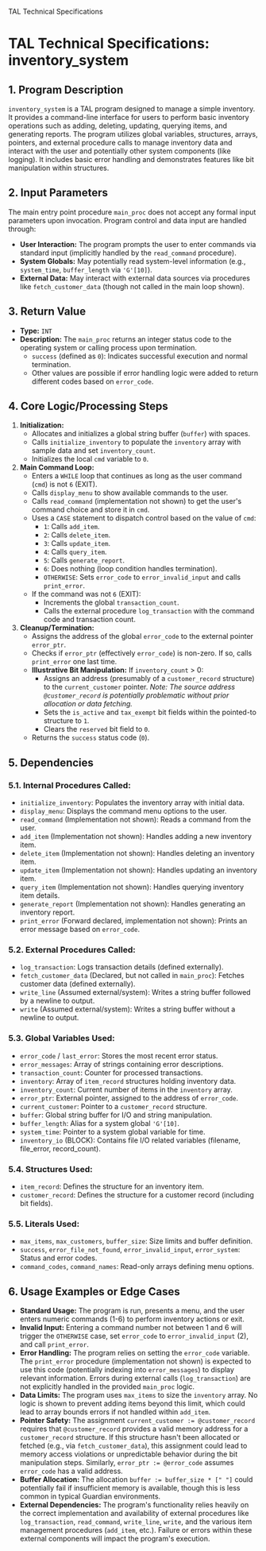 TAL Technical Specifications
# TAL Technical Specifications: inventory_system

## 1. Program Description

`inventory_system` is a TAL program designed to manage a simple inventory. It provides a command-line interface for users to perform basic inventory operations such as adding, deleting, updating, querying items, and generating reports. The program utilizes global variables, structures, arrays, pointers, and external procedure calls to manage inventory data and interact with the user and potentially other system components (like logging). It includes basic error handling and demonstrates features like bit manipulation within structures.

## 2. Input Parameters

The main entry point procedure `main_proc` does not accept any formal input parameters upon invocation. Program control and data input are handled through:

*   **User Interaction:** The program prompts the user to enter commands via standard input (implicitly handled by the `read_command` procedure).
*   **System Globals:** May potentially read system-level information (e.g., `system_time`, `buffer_length` via `'G'[10]`).
*   **External Data:** May interact with external data sources via procedures like `fetch_customer_data` (though not called in the main loop shown).

## 3. Return Value

*   **Type:** `INT`
*   **Description:** The `main_proc` returns an integer status code to the operating system or calling process upon termination.
    *   `success` (defined as `0`): Indicates successful execution and normal termination.
    *   Other values are possible if error handling logic were added to return different codes based on `error_code`.

## 4. Core Logic/Processing Steps

1.  **Initialization:**
    *   Allocates and initializes a global string buffer (`buffer`) with spaces.
    *   Calls `initialize_inventory` to populate the `inventory` array with sample data and set `inventory_count`.
    *   Initializes the local `cmd` variable to `0`.
2.  **Main Command Loop:**
    *   Enters a `WHILE` loop that continues as long as the user command (`cmd`) is not `6` (EXIT).
    *   Calls `display_menu` to show available commands to the user.
    *   Calls `read_command` (implementation not shown) to get the user's command choice and store it in `cmd`.
    *   Uses a `CASE` statement to dispatch control based on the value of `cmd`:
        *   `1`: Calls `add_item`.
        *   `2`: Calls `delete_item`.
        *   `3`: Calls `update_item`.
        *   `4`: Calls `query_item`.
        *   `5`: Calls `generate_report`.
        *   `6`: Does nothing (loop condition handles termination).
        *   `OTHERWISE`: Sets `error_code` to `error_invalid_input` and calls `print_error`.
    *   If the command was not `6` (EXIT):
        *   Increments the global `transaction_count`.
        *   Calls the external procedure `log_transaction` with the command code and transaction count.
3.  **Cleanup/Termination:**
    *   Assigns the address of the global `error_code` to the external pointer `error_ptr`.
    *   Checks if `error_ptr` (effectively `error_code`) is non-zero. If so, calls `print_error` one last time.
    *   **Illustrative Bit Manipulation:** If `inventory_count` > 0:
        *   Assigns an address (presumably of a `customer_record` structure) to the `current_customer` pointer. *Note: The source address `@customer_record` is potentially problematic without prior allocation or data fetching.*
        *   Sets the `is_active` and `tax_exempt` bit fields within the pointed-to structure to `1`.
        *   Clears the `reserved` bit field to `0`.
    *   Returns the `success` status code (`0`).

## 5. Dependencies

### 5.1. Internal Procedures Called:

*   `initialize_inventory`: Populates the inventory array with initial data.
*   `display_menu`: Displays the command menu options to the user.
*   `read_command` (Implementation not shown): Reads a command from the user.
*   `add_item` (Implementation not shown): Handles adding a new inventory item.
*   `delete_item` (Implementation not shown): Handles deleting an inventory item.
*   `update_item` (Implementation not shown): Handles updating an inventory item.
*   `query_item` (Implementation not shown): Handles querying inventory item details.
*   `generate_report` (Implementation not shown): Handles generating an inventory report.
*   `print_error` (Forward declared, implementation not shown): Prints an error message based on `error_code`.

### 5.2. External Procedures Called:

*   `log_transaction`: Logs transaction details (defined externally).
*   `fetch_customer_data` (Declared, but not called in `main_proc`): Fetches customer data (defined externally).
*   `write_line` (Assumed external/system): Writes a string buffer followed by a newline to output.
*   `write` (Assumed external/system): Writes a string buffer without a newline to output.

### 5.3. Global Variables Used:

*   `error_code` / `last_error`: Stores the most recent error status.
*   `error_messages`: Array of strings containing error descriptions.
*   `transaction_count`: Counter for processed transactions.
*   `inventory`: Array of `item_record` structures holding inventory data.
*   `inventory_count`: Current number of items in the `inventory` array.
*   `error_ptr`: External pointer, assigned to the address of `error_code`.
*   `current_customer`: Pointer to a `customer_record` structure.
*   `buffer`: Global string buffer for I/O and string manipulation.
*   `buffer_length`: Alias for a system global `'G'[10]`.
*   `system_time`: Pointer to a system global variable for time.
*   `inventory_io` (BLOCK): Contains file I/O related variables (filename, file_error, record_count).

### 5.4. Structures Used:

*   `item_record`: Defines the structure for an inventory item.
*   `customer_record`: Defines the structure for a customer record (including bit fields).

### 5.5. Literals Used:

*   `max_items`, `max_customers`, `buffer_size`: Size limits and buffer definition.
*   `success`, `error_file_not_found`, `error_invalid_input`, `error_system`: Status and error codes.
*   `command_codes`, `command_names`: Read-only arrays defining menu options.

## 6. Usage Examples or Edge Cases

*   **Standard Usage:** The program is run, presents a menu, and the user enters numeric commands (1-6) to perform inventory actions or exit.
*   **Invalid Input:** Entering a command number not between 1 and 6 will trigger the `OTHERWISE` case, set `error_code` to `error_invalid_input` (2), and call `print_error`.
*   **Error Handling:** The program relies on setting the `error_code` variable. The `print_error` procedure (implementation not shown) is expected to use this code (potentially indexing into `error_messages`) to display relevant information. Errors during external calls (`log_transaction`) are not explicitly handled in the provided `main_proc` logic.
*   **Data Limits:** The program uses `max_items` to size the `inventory` array. No logic is shown to prevent adding items beyond this limit, which could lead to array bounds errors if not handled within `add_item`.
*   **Pointer Safety:** The assignment `current_customer := @customer_record` requires that `@customer_record` provides a valid memory address for a `customer_record` structure. If this structure hasn't been allocated or fetched (e.g., via `fetch_customer_data`), this assignment could lead to memory access violations or unpredictable behavior during the bit manipulation steps. Similarly, `error_ptr := @error_code` assumes `error_code` has a valid address.
*   **Buffer Allocation:** The allocation `buffer := buffer_size * [" "]` could potentially fail if insufficient memory is available, though this is less common in typical Guardian environments.
*   **External Dependencies:** The program's functionality relies heavily on the correct implementation and availability of external procedures like `log_transaction`, `read_command`, `write_line`, `write`, and the various item management procedures (`add_item`, etc.). Failure or errors within these external components will impact the program's execution.